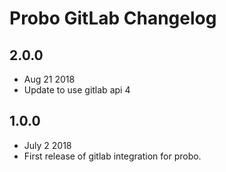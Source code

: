 # Probo GitLab Changelog

## 2.0.0
  - Aug 21 2018
  - Update to use gitlab api 4

## 1.0.0
  - July 2 2018
  - First release of gitlab integration for probo.
